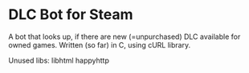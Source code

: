 # DLC Bot for Steam
A bot that looks up, if there are new (=unpurchased) DLC available for owned games.
Written (so far) in C, using cURL library.

Unused libs:
libhtml
happyhttp